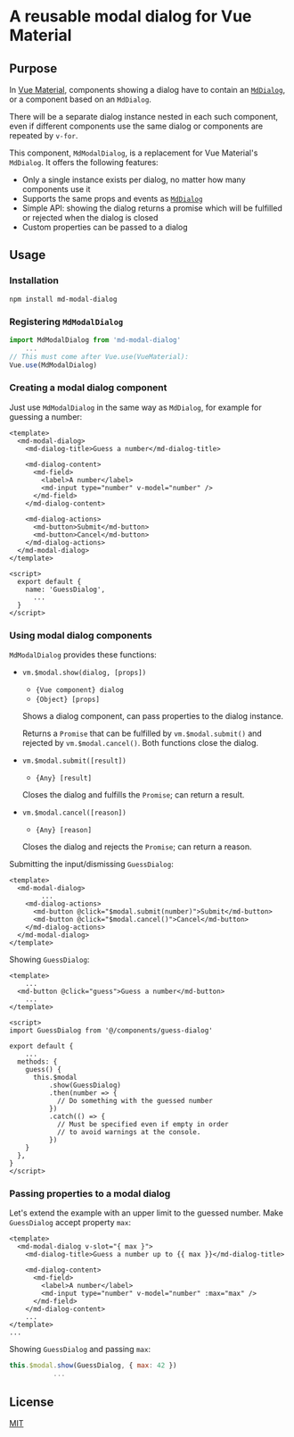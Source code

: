 # A reusable modal dialog for Vue Material


## Purpose

In [Vue Material](https://vuematerial.io/), components showing
a dialog have to contain an [`MdDialog`](https://vuematerial.io/components/dialog),
or a component based on an `MdDialog`.

There will be a separate dialog instance nested in each such component, 
even if different components use the same dialog or components are repeated 
by `v-for`.

This component, `MdModalDialog`, is a replacement for Vue Material's `MdDialog`.
It offers the following features:

+   Only a single instance exists per dialog, no matter how many components use it
+   Supports the same props and events as [`MdDialog`](https://vuematerial.io/components/dialog)
+   Simple API: showing the dialog returns a promise which will be fulfilled or rejected
    when the dialog is closed
+   Custom properties can be passed to a dialog


## Usage

### Installation

```
npm install md-modal-dialog
```


### Registering `MdModalDialog`

```javascript 1.8
import MdModalDialog from 'md-modal-dialog'
    ...
// This must come after Vue.use(VueMaterial):
Vue.use(MdModalDialog)
```


### Creating a modal dialog component

Just use `MdModalDialog` in the same way as `MdDialog`,
for example for guessing a number:

```vue
<template>
  <md-modal-dialog>
    <md-dialog-title>Guess a number</md-dialog-title>

    <md-dialog-content>
      <md-field>
        <label>A number</label>
        <md-input type="number" v-model="number" />
      </md-field>
    </md-dialog-content>

    <md-dialog-actions>
      <md-button>Submit</md-button>
      <md-button>Cancel</md-button>  
    </md-dialog-actions>
  </md-modal-dialog>
</template>

<script>
  export default {
    name: 'GuessDialog',
      ...
  }
</script>
```


### Using modal dialog components

`MdModalDialog` provides these functions:

+   `vm.$modal.show(dialog, [props])`  
    +   `{Vue component} dialog`
    +   `{Object} [props]`
    
    Shows a dialog component, can pass properties to the dialog instance.
    
    Returns a `Promise` that can be fulfilled by `vm.$modal.submit()` and
    rejected by `vm.$modal.cancel()`. Both functions close the dialog.

+   `vm.$modal.submit([result])`
    +   `{Any} [result]`
    
    Closes the dialog and fulfills the `Promise`; can return a result.

+   `vm.$modal.cancel([reason])`
    +   `{Any} [reason]`
    
    Closes the dialog and rejects the `Promise`; can return a reason.

Submitting the input/dismissing `GuessDialog`:

```vue
<template>
  <md-modal-dialog>
        ...
    <md-dialog-actions>
      <md-button @click="$modal.submit(number)">Submit</md-button>
      <md-button @click="$modal.cancel()">Cancel</md-button>  
    </md-dialog-actions>
  </md-modal-dialog>
</template>
```

Showing `GuessDialog`:

```vue
<template>
    ...
  <md-button @click="guess">Guess a number</md-button>
    ...
</template>

<script>
import GuessDialog from '@/components/guess-dialog'

export default {
    ...
  methods: {
    guess() {
      this.$modal
          .show(GuessDialog)
          .then(number => {
            // Do something with the guessed number
          })
          .catch(() => {
            // Must be specified even if empty in order
            // to avoid warnings at the console.
          })      
    } 
  },
}
</script>
```


### Passing properties to a modal dialog

Let's extend the example with an upper limit to the guessed number.
Make `GuessDialog` accept property `max`:

```vue
<template>
  <md-modal-dialog v-slot="{ max }">
    <md-dialog-title>Guess a number up to {{ max }}</md-dialog-title>

    <md-dialog-content>
      <md-field>
        <label>A number</label>
        <md-input type="number" v-model="number" :max="max" />
      </md-field>
    </md-dialog-content>
    ...
</template>
...
```

Showing `GuessDialog` and passing `max`:

```javascript 1.8
this.$modal.show(GuessDialog, { max: 42 })
           ...
```

## License

[MIT](http://opensource.org/licenses/MIT)
